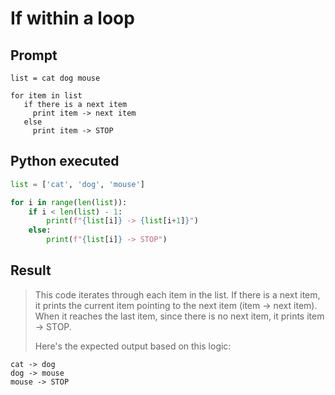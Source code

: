 # If within a loop

## Prompt

```
list = cat dog mouse

for item in list
   if there is a next item
     print item -> next item
   else
     print item -> STOP
```

## Python executed

```python
list = ['cat', 'dog', 'mouse']

for i in range(len(list)):
    if i < len(list) - 1:
        print(f"{list[i]} -> {list[i+1]}")
    else:
        print(f"{list[i]} -> STOP")
```

## Result

> This code iterates through each item in the list. If there is a next item, it prints the current item pointing to the next item (item -> next item). When it reaches the last item, since there is no next item, it prints item -> STOP.
> 
> Here's the expected output based on this logic:

```
cat -> dog
dog -> mouse
mouse -> STOP
```